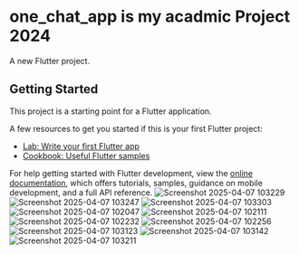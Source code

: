 # one_chat_app is my acadmic Project 2024

A new Flutter project.

## Getting Started

This project is a starting point for a Flutter application.

A few resources to get you started if this is your first Flutter project:

- [Lab: Write your first Flutter app](https://docs.flutter.dev/get-started/codelab)
- [Cookbook: Useful Flutter samples](https://docs.flutter.dev/cookbook)

For help getting started with Flutter development, view the
[online documentation](https://docs.flutter.dev/), which offers tutorials,
samples, guidance on mobile development, and a full API reference.
![Screenshot 2025-04-07 103229](https://github.com/user-attachments/assets/e787127f-6b97-4cfe-a100-bf8ad12dbc2b)
![Screenshot 2025-04-07 103247](https://github.com/user-attachments/assets/9c0f3121-5ba9-4f78-adb6-73adb344acf1)
![Screenshot 2025-04-07 103303](https://github.com/user-attachments/assets/8587d540-2392-4aac-b455-7ab7852d22d0)
![Screenshot 2025-04-07 102047](https://github.com/user-attachments/assets/56038b74-e8a4-45a2-bd46-5a3d8facf417)
![Screenshot 2025-04-07 102111](https://github.com/user-attachments/assets/32c9e32f-26d0-40a7-bb4c-b28ffae18e7a)
![Screenshot 2025-04-07 102232](https://github.com/user-attachments/assets/dca2b64b-9c85-41cd-b2e4-803b94dc2ef5)
![Screenshot 2025-04-07 102256](https://github.com/user-attachments/assets/aa4ee8d6-c41c-41ca-97ba-45b8b81e41aa)
![Screenshot 2025-04-07 103123](https://github.com/user-attachments/assets/cc9db4cf-45a3-4d31-bd5e-ee3cdf14e8b9)
![Screenshot 2025-04-07 103142](https://github.com/user-attachments/assets/efad9998-562b-47b8-a1f7-d80c07279559)
![Screenshot 2025-04-07 103211](https://github.com/user-attachments/assets/14179b1e-ab98-4e70-99b0-39dff462011a)
